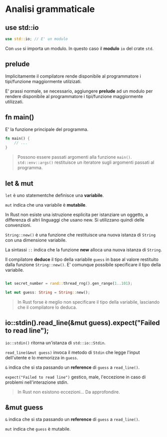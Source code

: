 # Analisi grammaticale

## use std::io

```rust
use std::io; // E' un modulo
```

Con `use` si importa un modulo. In questo caso il **modulo** `io` del crate `std`.

## prelude

Implicitamente il compilatore rende disponibile al programmatore i tipi/funzione maggiormente utilzizati.

E' prassi normale, se necessario, aggiungere **prelude** ad un modulo per rendere disponibile al programmatore i tipi/funzione maggiormente utilizzati.

## fn main()

E' la funzione principale del programma.

```rust
fn main() {
    // ...
}
```

> Possono essere passati argomenti alla funzione `main()`.
> `std::env::args()` restituisce un iteratore sugli argomenti passati al programma.

## let & mut

`let` è uno statementche definisce una **variabile**.

`mut` indica che una variabile è **mutabile**.

In Rust non esiste una istruzione esplicita per istanziare un oggetto, a differenza di altri linguaggi che usano new. Si utilizzano quindi delle convenzioni.

`String::new()` è una funzione che restituisce una nuova istanza di `String` con una dimensione variabile.

La sintassi `::` indica che la funzione **new** alloca una nuova istanza di `String`.

Il compilatore **deduce** il tipo della variabile `guess` in base al valore restituito dalla funzione `String::new()`. E' comunque possibile specificare il tipo della variabile.

```rust

let secret_number = rand::thread_rng().gen_range(1..101);

let mut guess: String = String::new();
```

> In Rust forse è meglio non specificare il tipo della variabile, lasciando che il compilatore lo deduca.

## io::stdin().read_line(&mut guess).expect("Failed to read line");

`io::stdin()` ritorna un'istanza di `std::io::Stdin`.

`read_line(&mut guess)` invoca il metodo di `Stdin` che legge l'input dell'utente e lo memorizza in `guess`.

`&` indica che si sta passando un **reference** di `guess` a `read_line()`.

`expect("Failed to read line")` gestico, male, l'eccezione in caso di problemi nell'interazione stdin.

> In Rust non esistono eccezioni... Da approfondire.

## &mut guess

`&` indica che si sta passando un **reference** di `guess` a `read_line()`.

`mut` indica che `guess` è mutabile.
